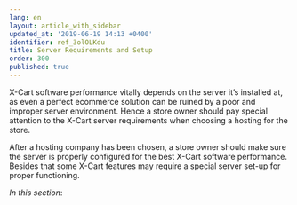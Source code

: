 ```yaml
---
lang: en
layout: article_with_sidebar
updated_at: '2019-06-19 14:13 +0400'
identifier: ref_3olOLKdu
title: Server Requirements and Setup
order: 300
published: true
---
```

X-Cart software performance vitally depends on the server it’s installed at, as even a perfect ecommerce solution can be ruined by a poor and improper server environment. Hence a store owner should pay special attention to the X-Cart server requirements when choosing a hosting for the store.

After a hosting company has been chosen, a store owner should make sure the server is properly configured for the best X-Cart software performance. Besides that some X-Cart features may require a special server set-up for proper functioning.

_In this section_:
